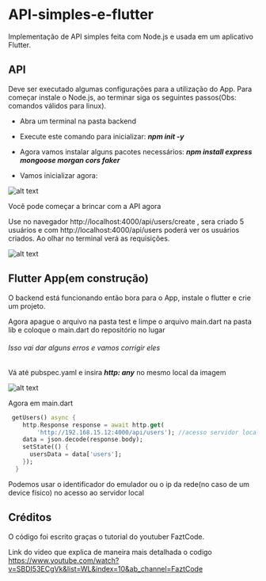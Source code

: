 # API-simples-e-flutter
Implementação de API simples feita com Node.js e usada em um aplicativo Flutter.  

## API
Deve ser executado algumas configurações para a utilização do App. Para começar instale o Node.js, ao terminar siga os seguintes passos(Obs: comandos válidos para linux).

- Abra um terminal na pasta backend

- Execute este comando para inicializar:
***npm init -y***

- Agora vamos instalar alguns pacotes necessários:
***npm install express mongoose morgan cors faker***

- Vamos inicializar agora:

![alt text](https://github.com/josepedroso/API-simples-e-flutter/blob/main/screens/Captura%20de%20tela%20de%202020-10-17%2020-27-00.png)

Você pode começar a brincar com a API agora

Use no navegador http://localhost:4000/api/users/create , sera criado 5 usuários e com http://localhost:4000/api/users poderá ver os usuários criados. Ao olhar no terminal verá as requisições.  

![alt text](https://github.com/josepedroso/API-simples-e-flutter/blob/main/screens/Captura%20de%20tela%20de%202020-10-29%2016-55-52.png)



## Flutter App(em construção) 
O backend está funcionando então bora para o App, instale o flutter e crie um projeto.

Agora apague o arquivo na pasta test e limpe o arquivo main.dart na pasta lib e coloque o main.dart do repositório no lugar

###### Isso vai dar alguns erros e vamos corrigir eles

Vá até pubspec.yaml e insira ***http: any*** no mesmo local da imagem 

![alt text](https://github.com/josepedroso/API-simples-e-flutter/blob/main/screens/Captura%20de%20tela%20de%202020-11-03%2016-32-56.png)

Agora em main.dart

```Dart
 getUsers() async {
    http.Response response = await http.get(
        'http://192.168.15.12:4000/api/users'); //acesso servidor local
    data = json.decode(response.body);
    setState(() {
      usersData = data['users'];
    });
  }
```

Podemos usar o identificador do emulador ou o ip da rede(no caso de um device físico) no acesso ao servidor local



## Créditos
O código foi escrito graças o tutorial do youtuber FaztCode.

Link do video que explica de maneira mais detalhada o codigo https://www.youtube.com/watch?v=SBDI53ECgVk&list=WL&index=10&ab_channel=FaztCode


